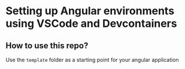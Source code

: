 # Setting up Angular environments using VSCode and Devcontainers

## How to use this repo?

Use the `template` folder as a starting point for your angular application

